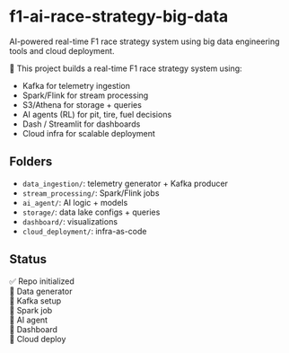 # f1-ai-race-strategy-big-data
 AI-powered real-time F1 race strategy system using big data engineering tools and cloud deployment.

 🚀 This project builds a real-time F1 race strategy system using:
- Kafka for telemetry ingestion
- Spark/Flink for stream processing
- S3/Athena for storage + queries
- AI agents (RL) for pit, tire, fuel decisions
- Dash / Streamlit for dashboards
- Cloud infra for scalable deployment

## Folders
- `data_ingestion/`: telemetry generator + Kafka producer
- `stream_processing/`: Spark/Flink jobs
- `ai_agent/`: AI logic + models
- `storage/`: data lake configs + queries
- `dashboard/`: visualizations
- `cloud_deployment/`: infra-as-code

## Status
✅ Repo initialized  
🔲 Data generator  
🔲 Kafka setup  
🔲 Spark job  
🔲 AI agent  
🔲 Dashboard  
🔲 Cloud deploy  
